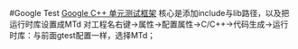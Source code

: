 #Google Test
[Google C++ 单元测试框架](https://blog.csdn.net/qq_29503203/article/details/75893467)
核心是添加include与lib路径，以及把运行时库设置成MTd
对工程名右键->属性->配置属性->C/C++->代码生成->运行时库：与前面gtest配置一样，选择MTd； 